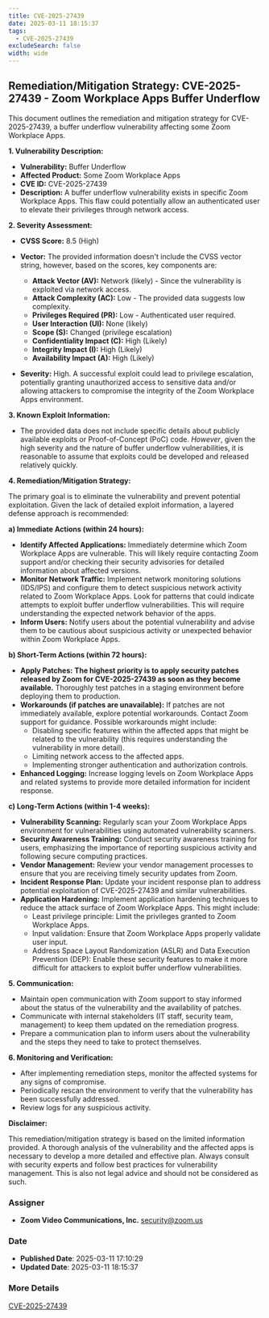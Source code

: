 ```yaml
---
title: CVE-2025-27439
date: 2025-03-11 18:15:37
tags:
  - CVE-2025-27439
excludeSearch: false
width: wide
---
```


## Remediation/Mitigation Strategy: CVE-2025-27439 - Zoom Workplace Apps Buffer Underflow

This document outlines the remediation and mitigation strategy for CVE-2025-27439, a buffer underflow vulnerability affecting some Zoom Workplace Apps.

**1. Vulnerability Description:**

*   **Vulnerability:** Buffer Underflow
*   **Affected Product:** Some Zoom Workplace Apps
*   **CVE ID:** CVE-2025-27439
*   **Description:** A buffer underflow vulnerability exists in specific Zoom Workplace Apps. This flaw could potentially allow an authenticated user to elevate their privileges through network access.

**2. Severity Assessment:**

*   **CVSS Score:** 8.5 (High)
*   **Vector:**  The provided information doesn't include the CVSS vector string, however, based on the scores, key components are:
    *   **Attack Vector (AV):** Network (likely) - Since the vulnerability is exploited via network access.
    *   **Attack Complexity (AC):** Low - The provided data suggests low complexity.
    *   **Privileges Required (PR):** Low - Authenticated user required.
    *   **User Interaction (UI):** None (likely)
    *   **Scope (S):** Changed (privilege escalation)
    *   **Confidentiality Impact (C):** High (Likely)
    *   **Integrity Impact (I):** High (Likely)
    *   **Availability Impact (A):** High (Likely)

*   **Severity:** High.  A successful exploit could lead to privilege escalation, potentially granting unauthorized access to sensitive data and/or allowing attackers to compromise the integrity of the Zoom Workplace Apps environment.

**3. Known Exploit Information:**

*   The provided data does not include specific details about publicly available exploits or Proof-of-Concept (PoC) code.  *However*, given the high severity and the nature of buffer underflow vulnerabilities, it is reasonable to assume that exploits could be developed and released relatively quickly.

**4. Remediation/Mitigation Strategy:**

The primary goal is to eliminate the vulnerability and prevent potential exploitation.  Given the lack of detailed exploit information, a layered defense approach is recommended:

**a) Immediate Actions (within 24 hours):**

*   **Identify Affected Applications:**  Immediately determine which Zoom Workplace Apps are vulnerable. This will likely require contacting Zoom support and/or checking their security advisories for detailed information about affected versions.
*   **Monitor Network Traffic:** Implement network monitoring solutions (IDS/IPS) and configure them to detect suspicious network activity related to Zoom Workplace Apps.  Look for patterns that could indicate attempts to exploit buffer underflow vulnerabilities.  This will require understanding the expected network behavior of the apps.
*   **Inform Users:**  Notify users about the potential vulnerability and advise them to be cautious about suspicious activity or unexpected behavior within Zoom Workplace Apps.

**b) Short-Term Actions (within 72 hours):**

*   **Apply Patches:**  **The highest priority is to apply security patches released by Zoom for CVE-2025-27439 as soon as they become available.**  Thoroughly test patches in a staging environment before deploying them to production.
*   **Workarounds (if patches are unavailable):**  If patches are not immediately available, explore potential workarounds.  Contact Zoom support for guidance.  Possible workarounds might include:
    *   Disabling specific features within the affected apps that might be related to the vulnerability (this requires understanding the vulnerability in more detail).
    *   Limiting network access to the affected apps.
    *   Implementing stronger authentication and authorization controls.
*   **Enhanced Logging:** Increase logging levels on Zoom Workplace Apps and related systems to provide more detailed information for incident response.

**c) Long-Term Actions (within 1-4 weeks):**

*   **Vulnerability Scanning:**  Regularly scan your Zoom Workplace Apps environment for vulnerabilities using automated vulnerability scanners.
*   **Security Awareness Training:** Conduct security awareness training for users, emphasizing the importance of reporting suspicious activity and following secure computing practices.
*   **Vendor Management:**  Review your vendor management processes to ensure that you are receiving timely security updates from Zoom.
*   **Incident Response Plan:**  Update your incident response plan to address potential exploitation of CVE-2025-27439 and similar vulnerabilities.
*   **Application Hardening:**  Implement application hardening techniques to reduce the attack surface of Zoom Workplace Apps.  This might include:
    *   Least privilege principle: Limit the privileges granted to Zoom Workplace Apps.
    *   Input validation:  Ensure that Zoom Workplace Apps properly validate user input.
    *   Address Space Layout Randomization (ASLR) and Data Execution Prevention (DEP):  Enable these security features to make it more difficult for attackers to exploit buffer underflow vulnerabilities.

**5. Communication:**

*   Maintain open communication with Zoom support to stay informed about the status of the vulnerability and the availability of patches.
*   Communicate with internal stakeholders (IT staff, security team, management) to keep them updated on the remediation progress.
*   Prepare a communication plan to inform users about the vulnerability and the steps they need to take to protect themselves.

**6. Monitoring and Verification:**

*   After implementing remediation steps, monitor the affected systems for any signs of compromise.
*   Periodically rescan the environment to verify that the vulnerability has been successfully addressed.
*   Review logs for any suspicious activity.

**Disclaimer:**

This remediation/mitigation strategy is based on the limited information provided.  A thorough analysis of the vulnerability and the affected apps is necessary to develop a more detailed and effective plan.  Always consult with security experts and follow best practices for vulnerability management. This is also not legal advice and should not be considered as such.

### Assigner
- **Zoom Video Communications, Inc.** <security@zoom.us>

### Date
- **Published Date**: 2025-03-11 17:10:29
- **Updated Date**: 2025-03-11 18:15:37

### More Details
[CVE-2025-27439](https://www.cvedetails.com/cve/CVE-2025-27439)